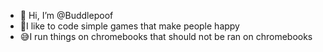 - 👋 Hi, I’m @Buddlepoof
- 🙂I like to code simple games that make people happy
- 😅I run things on chromebooks that should not be ran on chromebooks

<!---
Buddlepoof/Buddlepoof is a ✨ special ✨ repository because its `README.md` (this file) appears on your GitHub profile.
You can click the Preview link to take a look at your changes.
--->
